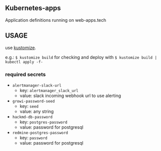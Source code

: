 Kubernetes-apps
---------------

Application definitions running on web-apps.tech

## USAGE

use [kustomize](https://github.com/kubernetes-sigs/kustomize).

e.g.: `$ kustomize build` for checking and deploy with `$ kustomize build | kubectl apply -f-`

### required secrets

* `alertmanager-slack-url`
  * key: `alertmanager_slack_url`
  * value: slack incoming webhook url to use alerting
* `growi-password-seed`
  * key: `seed`
  * value: any string
* `hackmd-db-password`
  * key: `postgres-password`
  * value: password for postgresql
* `redmine-postgres-password`
  * key: `password`
  * value: password for postgresql
